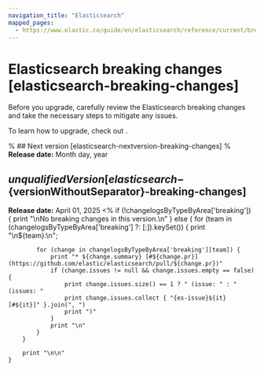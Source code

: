 ```yaml
---
navigation_title: "Elasticsearch"
mapped_pages:
  - https://www.elastic.co/guide/en/elasticsearch/reference/current/breaking-changes.html
---
```


# Elasticsearch breaking changes [elasticsearch-breaking-changes]
Before you upgrade, carefully review the Elasticsearch breaking changes and take the necessary steps to mitigate any issues.

To learn how to upgrade, check out <uprade docs>.

% ## Next version [elasticsearch-nextversion-breaking-changes]
% **Release date:** Month day, year

## ${unqualifiedVersion} [elasticsearch-${versionWithoutSeparator}-breaking-changes]
**Release date:** April 01, 2025
<%
    if (!changelogsByTypeByArea['breaking']) {
        print "\nNo breaking changes in this version.\n"
    } else {
        for (team in (changelogsByTypeByArea['breaking'] ?: [:]).keySet()) {
            print "\n${team}:\n";

            for (change in changelogsByTypeByArea['breaking'][team]) {
                print "* ${change.summary} [#${change.pr}](https://github.com/elastic/elasticsearch/pull/${change.pr})"
                if (change.issues != null && change.issues.empty == false) {
                    print change.issues.size() == 1 ? " (issue: " : " (issues: "
                    print change.issues.collect { "{es-issue}${it}[#${it}]" }.join(", ")
                    print ")"
                }
                print "\n"
            }
        }

        print "\n\n"
    }
